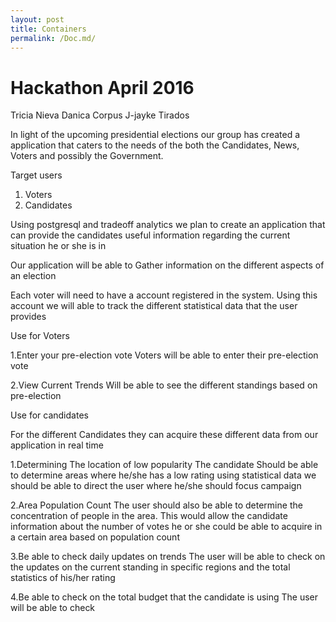 ```yaml
---
layout: post
title: Containers
permalink: /Doc.md/
---
```


Hackathon April 2016
===================
Tricia Nieva
Danica Corpus
J-jayke Tirados

In light of the upcoming presidential elections our group has created a application that caters to the needs of the both the Candidates, News, Voters and possibly the Government. 

Target users
	

 1. Voters
 2. Candidates

  
Using postgresql and tradeoff analytics we plan to create an application that can provide the candidates useful information regarding the current situation he or she is in

Our application will be able to Gather information on the different aspects of an election 

Each voter will need to have a account registered in the system. Using this account we will able to track the different statistical data that the user provides  

Use for Voters

1.Enter your pre-election vote
Voters will be able to enter their pre-election vote

2.View Current Trends 
Will be able to see the different standings based on pre-election 


Use for candidates

For the different Candidates they can acquire these different data from our application in real time 

1.Determining The location of low popularity 
			The candidate Should be able to determine areas where he/she has a low rating using statistical data we should be able to direct the user where he/she should focus campaign 

2.Area Population Count
	  The user should also be able to determine the concentration of people in the area. This would allow the candidate information about the number of votes he or she could be able to acquire in a certain area based on population count

3.Be able to check daily updates on trends
	The user will be able to check on the updates on the current standing in specific regions and the total statistics of his/her rating

4.Be able to check on the total budget that the candidate is using 
	The user will be able to check

 




